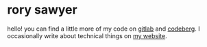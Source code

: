 # rory sawyer

hello! you can find a little more of my code on [gitlab](https://gitlab.com/soryrawyer) and [codeberg](https://codeberg.org/rors). I occasionally write about technical things on [my website](https://sawyer.dev/).
